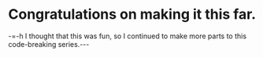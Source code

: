 # Congratulations on making it this far.
-=-h
I thought that this was fun, so I continued to make more parts to this code-breaking series.---
